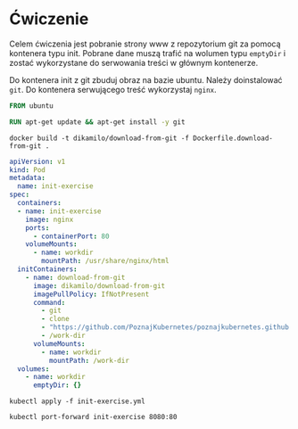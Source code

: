 # Ćwiczenie

Celem ćwiczenia jest pobranie strony www z repozytorium git za pomocą kontenera typu init. Pobrane dane muszą trafić na wolumen typu `emptyDir` i zostać wykorzystane do serwowania treści w głównym kontenerze.

Do kontenera init z git zbuduj obraz na bazie ubuntu. Należy doinstalować `git`.
Do kontenera serwującego treść wykorzystaj `nginx`.

```Dockerfile
FROM ubuntu

RUN apt-get update && apt-get install -y git
```

```
docker build -t dikamilo/download-from-git -f Dockerfile.download-from-git .
```

```yml
apiVersion: v1
kind: Pod
metadata:
  name: init-exercise
spec:
  containers:
  - name: init-exercise
    image: nginx
    ports:
      - containerPort: 80
    volumeMounts:
      - name: workdir
        mountPath: /usr/share/nginx/html
  initContainers:
    - name: download-from-git
      image: dikamilo/download-from-git
      imagePullPolicy: IfNotPresent
      command:
        - git
        - clone
        - "https://github.com/PoznajKubernetes/poznajkubernetes.github.io"
        - /work-dir
      volumeMounts:
        - name: workdir
          mountPath: /work-dir
  volumes:
    - name: workdir
      emptyDir: {}
```

```
kubectl apply -f init-exercise.yml
```

```
kubectl port-forward init-exercise 8080:80
```
